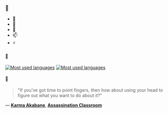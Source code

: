 ### 👋

- 🔭
- 🌱
- 💬
- 📫
- ⚡

#### 🧏

[![Most used languages](https://github-readme-stats-aynah.vercel.app/api/top-langs/?username=aynh&theme=solarized-dark&langs_count=6&layout=compact&hide_title=true)](https://github.com/anuraghazra/github-readme-stats#gh-dark-mode-only)
[![Most used languages](https://github-readme-stats-aynah.vercel.app/api/top-langs/?username=aynh&theme=solarized-light&langs_count=6&layout=compact&hide_title=true)](https://github.com/anuraghazra/github-readme-stats#gh-light-mode-only)

#### 💬

> "If you’ve got time to point fingers, then how about using your head to figure out what you want to do about it?"

&mdash; [**Karma Akabane**](https://myanimelist.net/character.php?q=Karma%20Akabane&cat=character), [**Assassination Classroom**](https://myanimelist.net/search/all?q=Assassination%20Classroom&cat=all)
